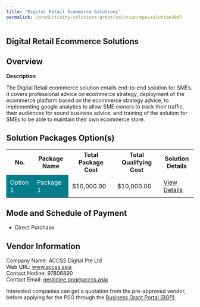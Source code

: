 ```yaml
---
title: 'Digital Retail Ecommerce Solutions'
permalink: /productivity-solutions-grant/solutionrepo/solution3947
---
```


## Digital Retail Ecommerce Solutions

## Overview

**Description**

The Digital Retail ecommerce solution entails end-to-end solution for SMEs. It covers professional advice on ecommerce strategy, deployment of the ecommerce platform based on the ecommerce strategy advice, to implementing google analytics to allow SME owners to track their traffic, their audiences for sound business advice, and training of the solution for SMEs to be able to maintain their own ecommerce store.

## Solution Packages Option(s)

<table>
<tr>
<th><b>No.</b></th>
<th><b>Package Name</b></th>
<th><b>Total Package Cost</b></th>
<th><b>Total Qualifying Cost</b></th>
<th><b>Solution Details</b></th>
</tr>
<tr>
<td style='padding: 10px; background-color: #037E8A; color: #FFFFFF;'>Option 1</td>
<td style='padding: 10px; background-color: #037E8A; color: #FFFFFF;'>Package 1</td>
<td style='padding: 10px;'>$10,000.00</td>
<td style='padding: 10px;'>$10,000.00</td>
<td style='padding: 10px;'><a href='/images/psg/ACCSS_20220386_Desensitised_Annex_3.pdf' target='_blank'>View Details</a></td>
</tr>
</table>

## Mode and Schedule of Payment

 - Direct Purchase

## Vendor Information

 Company Name: ACCSS Digital Pte Ltd<br>Web URL: www.accss.asia <br>Contact Hotline: 97806890 <br>Contact Email: geraldine.png@accss.asia <br>

Interested companies can get a quotation from the pre-approved vendor, before applying for the PSG through the <a href='https://www.businessgrants.gov.sg/' target='_blank' rel='noopener'>Business Grant Portal (BGP)</a>.

<script src="/jquery/resize-tables.js"></script>
